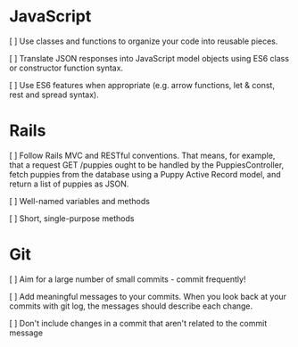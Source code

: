 # JavaScript
[ ] Use classes and functions to organize your code into reusable pieces.

[ ] Translate JSON responses into JavaScript model objects using ES6 class or constructor function syntax.

[ ] Use ES6 features when appropriate (e.g. arrow functions, let & const, rest and spread syntax).

# Rails
[ ] Follow Rails MVC and RESTful conventions. That means, for example, that a request GET /puppies ought to be handled by the PuppiesController, fetch puppies from the database using a Puppy Active Record model, and return a list of puppies as JSON.

[ ] Well-named variables and methods

[ ] Short, single-purpose methods

# Git
[ ] Aim for a large number of small commits - commit frequently!

[ ] Add meaningful messages to your commits. When you look back at your commits with git log, the messages should describe each change.

[ ] Don't include changes in a commit that aren't related to the commit message
